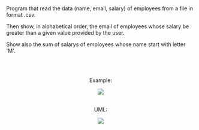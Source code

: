 <h1 align="center"Program of stream employees></h1>

<p>Program that read the data (name, email, salary) of employees from a file in format .csv. </p>

<p>Then show, in alphabetical order, the email of employees whose salary be greater than a given value 
  provided by the user. </p>

<p>Show also the sum of salarys of employees whose name start with letter 'M'. </p>
<br>
<br>

<p align="center"> Example: </p>
<div align="center">
<img src="https://user-images.githubusercontent.com/67349235/167852858-04cdb744-058c-46ed-9fd9-016c59a87641.png"/>
</div>
<br>

<p align="center"> UML: </p>
<div align="center">
<img src="https://user-images.githubusercontent.com/67349235/167852981-a57364df-a2ce-4230-a3c2-eb2fade3e496.png"/>
</div>
